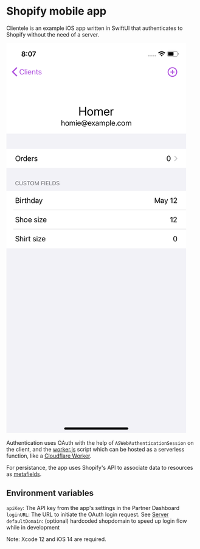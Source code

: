 
# Shopify mobile app

Clientele is an example iOS app written in SwiftUI that authenticates to Shopify without the need of a server.

![screen shot](./screenShot.png)

Authentication uses OAuth with the help of `ASWebAuthenticationSession` on the client, and the [worker.js](Server/worker.js) script which can be hosted as a serverless function, like a [Cloudflare Worker](https://workers.cloudflare.com).

For persistance, the app uses Shopify's API to associate data to resources as [metafields](https://shopify.dev/docs/admin-api/rest/reference/metafield?api[version]=2020-07).

## Environment variables

`apiKey`: The API key from the app's settings in the Partner Dashboard
`loginURL`: The URL to initiate the OAuth login request. See [Server](Server/readme.md)
`defaultDomain`: (optional) hardcoded shopdomain to speed up login flow while in development

Note: Xcode 12 and iOS 14 are required.
